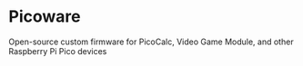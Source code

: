 # Picoware
Open-source custom firmware for PicoCalc, Video Game Module, and other Raspberry Pi Pico devices

